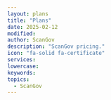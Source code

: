 ```yaml
---
layout: plans
title: "Plans"
date: 2025-02-12
modified: 
author: ScanGov
description: "ScanGov pricing."
icon: "fa-solid fa-certificate"
services: 
lowercase: 
keywords: 
topics:
  - ScanGov
---
```

